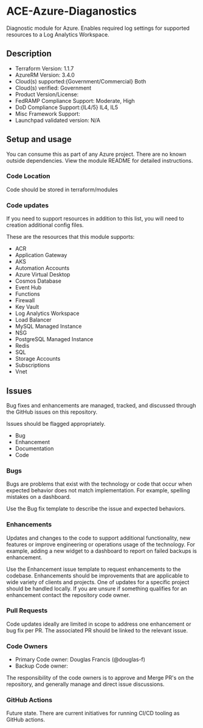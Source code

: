 # ACE-Azure-Diaganostics

Diagnostic module for Azure. Enables required log settings for supported resources to a Log Analytics Workspace.

## Description

- Terraform Version: 1.1.7
- AzureRM Version: 3.4.0
- Cloud(s) supported:{Government/Commercial} Both
- Cloud(s) verified: Government
- Product Version/License:
- FedRAMP Compliance Support: Moderate, High
- DoD Compliance Support:{IL4/5} IL4, IL5
- Misc Framework Support:
- Launchpad validated version: N/A

## Setup and usage

You can consume this as part of any Azure project. There are no known outside dependencies. View the module README for detailed instructions.

### Code Location

Code should be stored in terraform/modules

### Code updates

If you need to support resources in addition to this list, you will need to creation additional config files.

These are the resources that this module supports:

- ACR
- Application Gateway
- AKS
- Automation Accounts
- Azure Virtual Desktop
- Cosmos Database
- Event Hub
- Functions
- Firewall
- Key Vault
- Log Analytics Workspace
- Load Balancer
- MySQL Managed Instance
- NSG
- PostgreSQL Managed Instance
- Redis
- SQL
- Storage Accounts
- Subscriptions
- Vnet

## Issues

Bug fixes and enhancements are managed, tracked, and discussed through the GitHub issues on this repository.

Issues should be flagged appropriately.

- Bug
- Enhancement
- Documentation
- Code

### Bugs

Bugs are problems that exist with the technology or code that occur when expected behavior does not match implementation.
For example, spelling mistakes on a dashboard.

Use the Bug fix template to describe the issue and expected behaviors.

### Enhancements

Updates and changes to the code to support additional functionality, new features or improve engineering or operations usage of the technology.
For example, adding a new widget to a dashboard to report on failed backups is enhancement.

Use the Enhancement issue template to request enhancements to the codebase. Enhancements should be improvements that are applicable to wide variety of clients and projects. One of updates for a specific project should be handled locally. If you are unsure if something qualifies for an enhancement contact the repository code owner.

### Pull Requests

Code updates ideally are limited in scope to address one enhancement or bug fix per PR. The associated PR should be linked to the relevant issue.

### Code Owners

- Primary Code owner: Douglas Francis (@douglas-f)
- Backup Code owner:

The responsibility of the code owners is to approve and Merge PR's on the repository, and generally manage and direct issue discussions.

### GitHub Actions

Future state. There are current initiatives for running CI/CD tooling as GitHub actions.
